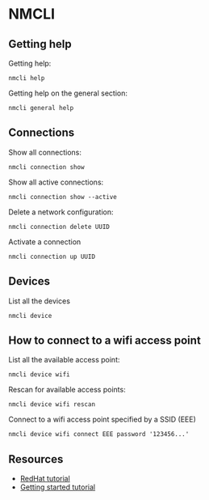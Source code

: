 # NMCLI

## Getting help

Getting help:
```
nmcli help
```

Getting help on the general section:
```
nmcli general help
```

## Connections

Show all connections:
```
nmcli connection show
```

Show all active connections:
```
nmcli connection show --active
```

Delete a network configuration:
```
nmcli connection delete UUID
```

Activate a connection
```
nmcli connection up UUID
```

## Devices

List all the devices
```
nmcli device
```

## How to connect to a wifi access point

List all the available access point:
```
nmcli device wifi
```

Rescan for available access points:
```
nmcli device wifi rescan
```

Connect to a wifi access point specified by a SSID (EEE)
```
nmcli device wifi connect EEE password '123456...'
```

## Resources

* [RedHat tutorial](https://access.redhat.com/documentation/en-US/Red_Hat_Enterprise_Linux/7/html/Networking_Guide/sec-Using_the_NetworkManager_Command_Line_Tool_nmcli.html)
* [Getting started tutorial](https://www.certdepot.net/rhel7-get-started-nmcli/)
